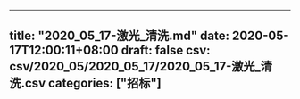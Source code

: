 
---
title: "2020_05_17-激光_清洗.md"
date: 2020-05-17T12:00:11+08:00
draft: false
csv: csv/2020_05/2020_05_17/2020_05_17-激光_清洗.csv
categories: ["招标"]
---
